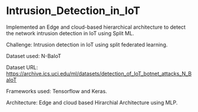 # Intrusion_Detection_in_IoT
Implemented an Edge and cloud-based hierarchical architecture to detect the network intrusion detection in IoT using Split ML.

Challenge: Intrusion detection in IoT using split federated learning.

Dataset used: N-BaIoT 

Dataset URL: https://archive.ics.uci.edu/ml/datasets/detection_of_IoT_botnet_attacks_N_BaIoT

Frameworks used: Tensorflow and Keras.

Architecture: Edge and cloud based Hirarchial Architecture using MLP.




